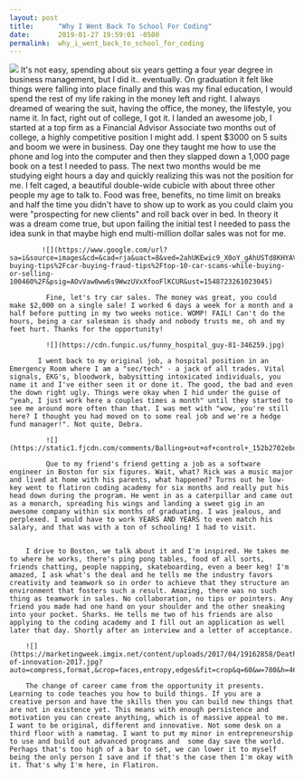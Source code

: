 ```yaml
---
layout: post
title:      "Why I Went Back To School For Coding"
date:       2019-01-27 19:59:01 -0500
permalink:  why_i_went_back_to_school_for_coding
---
```


![](https://tedideas.files.wordpress.com/2018/05/featured_art_grad_avice_istock.jpg?w=750)
      It's not easy, spending about six years getting a four year degree in business management, but I did it.. eventually. On graduation it felt like things were falling into place finally and this was my final education, I would spend the rest of my life raking in the money left and right. I always dreamed of wearing the suit, having the office, the money, the lifestyle, you name it. In fact, right out of college, I got it. I landed an awesome job, I started at a top firm as a Financial Advisor Associate two months out of college, a highly competitive position I might add. I spent $3000 on 5 suits and boom we were in business. Day one they taught me how to use the phone and log into the computer and then they slapped down a 1,000 page book on a test I needed to pass. The next two months would be me studying eight hours a day and quickly realizing this was not the position for me. I felt caged, a beautiful double-wide cubicle with about three other people my age to talk to. Food was free, benefits, no time limit on breaks and half the time you didn't have to show up to work as you could claim you were "prospecting for new clients" and roll back over in bed. In theory it was a dream come true, but upon failing the initial test I needed to pass the idea sunk in that maybe high end multi-million dollar sales was not for me.
			
			![](https://www.google.com/url?sa=i&source=images&cd=&cad=rja&uact=8&ved=2ahUKEwic9_X0oY_gAhUSTd8KHYAVCgkQjRx6BAgBEAU&url=https%3A%2F%2Fwww.autobytel.com%2Fcar-buying-tips%2Fcar-buying-fraud-tips%2Ftop-10-car-scams-while-buying-or-selling-100460%2F&psig=AOvVaw0ww6s9WwzUVxXfooFlKCUR&ust=1548723261023045)
			
			 Fine, let's try car sales. The money was great, you could make $2,000 on a single sale! I worked 6 days a week for a month and a half before putting in my two weeks notice. WOMP! FAIL! Can't do the hours, being a car salesman is shady and nobody trusts me, oh and my feet hurt. Thanks for the opportunity! 
			 
			 ![](https://cdn.funpic.us/funny_hospital_guy-81-346259.jpg)
			 
		   I went back to my original job, a hospital position in an Emergency Room where I am a "sec/tech" - a jack of all trades. Vital signals, EKG's, bloodwork, babysitting intoxicated individuals, you name it and I've either seen it or done it. The good, the bad and even the down right ugly. Things were okay when I hid under the guise of "yeah, I just work here a couples times a month" until they started to see me around more often than that. I was met with "wow, you're still here? I thought you had moved on to some real job and we're a hedge fund manager!". Not quite, Debra.
			 
			 ![](https://static1.fjcdn.com/comments/Balling+out+of+control+_152b2702ebd81b6c2efdc42f09914d5b.jpg)
			 
			 Que to my friend's friend getting a job as a software engineer in Boston for six figures. Wait, what? Rick was a music major and lived at home with his parents, what happened? Turns out he low-key went to flatiron coding academy for six months and really put his head down during the program. He went in as a caterpillar and came out as a monarch, spreading his wings and landing a sweet gig in an awesome company within six months of graduating. I was jealous, and perplexed. I would have to work YEARS AND YEARS to even match his salary, and that was with a ton of schooling! I had to visit. 
			 
			 
		I drive to Boston, we talk about it and I'm inspired. He takes me to where he works, there's ping pong tables, food of all sorts, friends chatting, people napping, skateboarding, even a beer keg! I'm amazed, I ask what's the deal and he tells me the industry favors creativity and teamwork so in order to achieve that they structure an environment that fosters such a result. Amazing, there was no such thing as teamwork in sales. No collaboration, no tips or pointers. Any friend you made had one hand on your shoulder and the other sneaking into your pocket. Sharks. He tells me two of his friends are also applying to the coding academy and I fill out an application as well later that day. Shortly after an interview and a letter of acceptance.
		
		![](https://marketingweek.imgix.net/content/uploads/2017/04/19162858/Death-of-innovation-2017.jpg?auto=compress,format,&crop=faces,entropy,edges&fit=crop&q=60&w=780&h=463)
		
		The change of career came from the opportunity it presents. Learning to code teaches you how to build things. If you are a creative person and have the skills then you can build new things that are not in existence yet. This means with enough persistence and motivation you can create anything, which is of massive appeal to me. I want to be original, different and innovative. Not some desk on a third floor with a nametag. I want to put my minor in entrepreneurship to use and build out advanced programs and  some day save the world. Perhaps that's too high of a bar to set, we can lower it to myself being the only person I save and if that's the case then I'm okay with it. That's why I'm here, in Flatiron.
    

